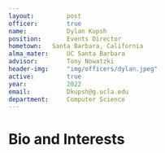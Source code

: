 ```yaml
---
layout:     	post
officer: 		true
name:      		Dylan Kupsh
position: 		Events Director
hometown:	Santa Barbara, California
alma_mater: 	UC Santa Barbara
advisor: 		Tony Nowatzki
header-img: 	"img/officers/dylan.jpeg"
active: 		true
year:  			2022
email: 			Dkupsh@g.ucla.edu
department: 	Computer Science
---
```


# Bio and Interests
